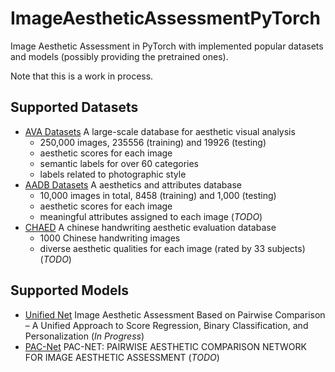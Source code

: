 # ImageAestheticAssessmentPyTorch

Image Aesthetic Assessment in PyTorch with implemented popular datasets and models (possibly providing the pretrained
ones).

Note that this is a work in process.

## Supported Datasets

- [AVA Datasets](http://refbase.cvc.uab.es/files/MMP2012a.pdf) A large-scale database for aesthetic visual analysis
    - 250,000 images, 235556 (training) and 19926 (testing)
    - aesthetic scores for each image
    - semantic labels for over 60 categories
    - labels related to photographic style
- [AADB Datasets](https://www.ics.uci.edu/~fowlkes/papers/kslmf-eccv16.pdf) A aesthetics and attributes database
    - 10,000 images in total, 8458 (training) and 1,000 (testing)
    - aesthetic scores for each image
    - meaningful attributes assigned to each image (*TODO*)
- [CHAED](https://www.ijcai.org/Proceedings/15/Papers/356.pdf) A chinese handwriting aesthetic evaluation database
    - 1000 Chinese handwriting images 
    - diverse aesthetic qualities for each image (rated by 33 subjects) (*TODO*)

## Supported Models
- [Unified Net](https://openaccess.thecvf.com/content_ICCV_2019/papers/Lee_Image_Aesthetic_Assessment_Based_on_Pairwise_Comparison__A_Unified_ICCV_2019_paper.pdf) Image Aesthetic Assessment Based on Pairwise Comparison – A Unified
Approach to Score Regression, Binary Classification, and Personalization (*In Progress*)
- [PAC-Net](https://ieeexplore.ieee.org/stamp/stamp.jsp?tp=&arnumber=8451621) PAC-NET: PAIRWISE AESTHETIC COMPARISON NETWORK FOR IMAGE AESTHETIC
ASSESSMENT (*TODO*)